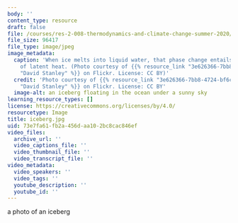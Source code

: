 ```yaml
---
body: ''
content_type: resource
draft: false
file: /courses/res-2-008-thermodynamics-and-climate-change-summer-2020/iceberg.jpg
file_size: 96417
file_type: image/jpeg
image_metadata:
  caption: 'When ice melts into liquid water, that phase change entails absorption
    of latent heat. (Photo courtesy of {{% resource_link "3e626366-7bb8-4724-bf6c-85a53614b950"
    "David Stanley" %}} on Flickr. License: CC BY)'
  credit: 'Photo courtesy of {{% resource_link "3e626366-7bb8-4724-bf6c-85a53614b950"
    "David Stanley" %}} on Flickr. License: CC BY'
  image-alt: an iceberg floating in the ocean under a sunny sky
learning_resource_types: []
license: https://creativecommons.org/licenses/by/4.0/
resourcetype: Image
title: iceberg.jpg
uid: 73e7fa61-fb2a-456d-aa10-2bc8cac846ef
video_files:
  archive_url: ''
  video_captions_file: ''
  video_thumbnail_file: ''
  video_transcript_file: ''
video_metadata:
  video_speakers: ''
  video_tags: ''
  youtube_description: ''
  youtube_id: ''
---
```

a photo of an iceberg